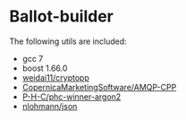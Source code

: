 # Ballot-builder

The following utils are included:

- gcc 7
- boost 1.66.0
- [weidai11/cryptopp](https://github.com/weidai11/cryptopp)
- [CopernicaMarketingSoftware/AMQP-CPP](https://github.com/CopernicaMarketingSoftware/AMQP-CPP)
- [P-H-C/phc-winner-argon2](https://github.com/P-H-C/phc-winner-argon2)
- [nlohmann/json](https://raw.githubusercontent.com/nlohmann/json/develop/src/json.hpp)
